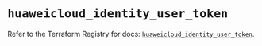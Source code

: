 # `huaweicloud_identity_user_token`

Refer to the Terraform Registry for docs: [`huaweicloud_identity_user_token`](https://registry.terraform.io/providers/huaweicloud/huaweicloud/1.71.1/docs/resources/identity_user_token).
